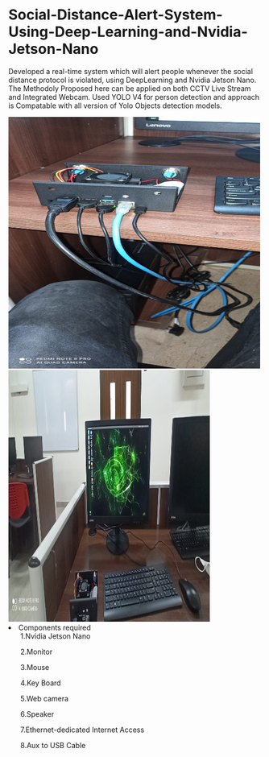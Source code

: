 # Social-Distance-Alert-System-Using-Deep-Learning-and-Nvidia-Jetson-Nano
Developed a real-time system which will alert people whenever the social distance protocol is violated, using DeepLearning and Nvidia Jetson Nano. 
The Methodoly Proposed here can be applied on both CCTV Live Stream and Integrated Webcam.
Used YOLO V4 for person detection and approach is Compatable with all  version of Yolo Objects detection models.

<img src="Jetson.jpeg" alt="alt text" width="500" height="500">
<img src="JetsonWithMonitor.jpeg" alt="alt text" width="400" height="500">
<li>Components required
  <ul>1.Nvidia Jetson Nano</ul>
 <ul>2.Monitor</ul>
 <ul>3.Mouse</ul>
 <ul>4.Key Board</ul>
 <ul>5.Web camera</ul>
 <ul>6.Speaker</ul>
 <ul>7.Ethernet-dedicated Internet Access</ul>
 <ul>8.Aux to USB Cable</ul></li>
 
